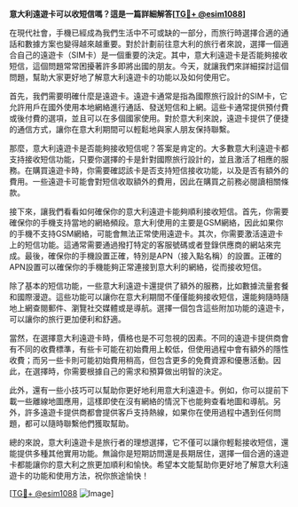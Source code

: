 **意大利遠遊卡可以收短信嗎？這是一篇詳細解答[[TG💪+ @esim1088](https://t.me/s/esim1088)]**

在現代社會，手機已經成為我們生活中不可或缺的一部分，而旅行時選擇合適的通話和數據方案也變得越來越重要。對於計劃前往意大利的旅行者來說，選擇一個適合自己的遠遊卡（SIM卡）是一個重要的決定。其中，意大利遠遊卡是否能夠接收短信，這個問題常常困擾著許多即將出國的朋友。今天，就讓我們來詳細探討這個問題，幫助大家更好地了解意大利遠遊卡的功能以及如何使用它。

首先，我們需要明確什麼是遠遊卡。遠遊卡通常是指為國際旅行設計的SIM卡，它允許用戶在國外使用本地網絡進行通話、發送短信和上網。這些卡通常提供預付費或後付費的選項，並且可以在多個國家使用。對於意大利來說，遠遊卡提供了便捷的通信方式，讓你在意大利期間可以輕鬆地與家人朋友保持聯繫。

那麼，意大利遠遊卡是否能夠接收短信呢？答案是肯定的。大多數意大利遠遊卡都支持接收短信功能，只要你選擇的卡是針對國際旅行設計的，並且激活了相應的服務。在購買遠遊卡時，你需要確認該卡是否支持短信接收功能，以及是否有額外的費用。一些遠遊卡可能會對短信收取額外的費用，因此在購買之前務必閱讀相關條款。

接下來，讓我們看看如何確保你的意大利遠遊卡能夠順利接收短信。首先，你需要確保你的手機支持當地的網絡頻段。意大利使用的主要是GSM網絡，因此如果你的手機不支持GSM網絡，可能會無法正常使用遠遊卡。其次，你需要激活遠遊卡上的短信功能。這通常需要通過撥打特定的客服號碼或者登錄供應商的網站來完成。最後，確保你的手機設置正確，特別是APN（接入點名稱）的設置。正確的APN設置可以確保你的手機能夠正常連接到意大利的網絡，從而接收短信。

除了基本的短信功能，一些意大利遠遊卡還提供了額外的服務，比如數據流量套餐和國際漫遊。這些功能可以讓你在意大利期間不僅僅能夠接收短信，還能夠隨時隨地上網查閱郵件、瀏覽社交媒體或是導航。選擇一個包含這些附加功能的遠遊卡，可以讓你的旅行更加便利和舒適。

當然，在選擇意大利遠遊卡時，價格也是不可忽視的因素。不同的遠遊卡提供商會有不同的收費標準，有些卡可能在初始費用上較低，但使用過程中會有額外的隱性收費；而另一些卡則可能初始費用稍高，但包含更多的免費資源和優惠活動。因此，在選擇時，你需要根據自己的需求和預算做出明智的決定。

此外，還有一些小技巧可以幫助你更好地利用意大利遠遊卡。例如，你可以提前下載一些離線地圖應用，這樣即使在沒有網絡的情況下也能夠查看地圖和導航。另外，許多遠遊卡提供商都會提供客戶支持熱線，如果你在使用過程中遇到任何問題，都可以隨時聯繫他們獲取幫助。

總的來說，意大利遠遊卡是旅行者的理想選擇，它不僅可以讓你輕鬆接收短信，還能提供多種其他實用功能。無論你是短期訪問還是長期居住，選擇一個合適的遠遊卡都能讓你的意大利之旅更加順利和愉快。希望本文能幫助你更好地了解意大利遠遊卡的功能和使用方法，祝你旅途愉快！

[[TG💪+ @esim1088](https://t.me/s/esim1088) ![Image](https://i.postimg.cc/4NQfJmqS/Snipaste-2025-05-13-00-14-12.png)]